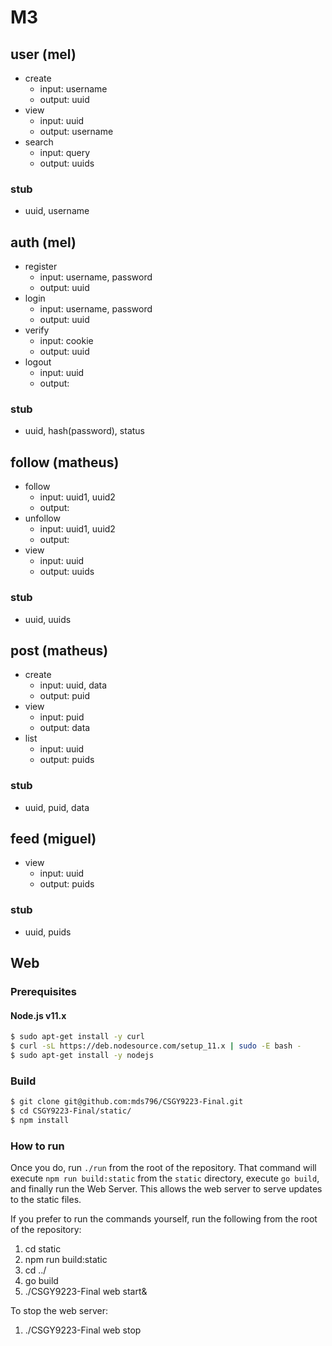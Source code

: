# M3

## user (mel)
* create
  * input: username
  * output: uuid
* view
  * input: uuid
  * output: username
* search
  * input: query
  * output: uuids

### stub
* uuid, username

## auth (mel)
* register
  * input: username, password
  * output: uuid
* login
  * input: username, password
  * output: uuid
* verify
  * input: cookie
  * output: uuid
* logout
  * input: uuid
  * output:

### stub
* uuid, hash(password), status

## follow (matheus)
* follow
  * input: uuid1, uuid2
  * output:
* unfollow
  * input: uuid1, uuid2
  * output:
* view
  * input: uuid
  * output: uuids

### stub
* uuid, uuids

## post (matheus)
* create
  * input: uuid, data
  * output: puid
* view
  * input: puid
  * output: data
* list
  * input: uuid
  * output: puids

### stub
* uuid, puid, data

## feed (miguel)
* view
  * input: uuid
  * output: puids

### stub
* uuid, puids


## Web

### Prerequisites

#### Node.js v11.x
```bash
$ sudo apt-get install -y curl
$ curl -sL https://deb.nodesource.com/setup_11.x | sudo -E bash -
$ sudo apt-get install -y nodejs
```

### Build
```bash
$ git clone git@github.com:mds796/CSGY9223-Final.git
$ cd CSGY9223-Final/static/
$ npm install
```

### How to run
Once you do, run `./run` from the root of the repository.
That command will execute `npm run build:static` from the `static` directory, execute `go build`, and finally run the Web Server. This allows the web server to serve updates to the static files.

If you prefer to run the commands yourself, run the following from the root of the repository:
1. cd static
1. npm run build:static
1. cd ../
1. go build
1. ./CSGY9223-Final web start&

To stop the web server:
1. ./CSGY9223-Final web stop

